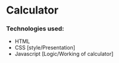# Calculator
### Technologies used:
- HTML
- CSS [style/Presentation]
- Javascript [Logic/Working of calculator]
